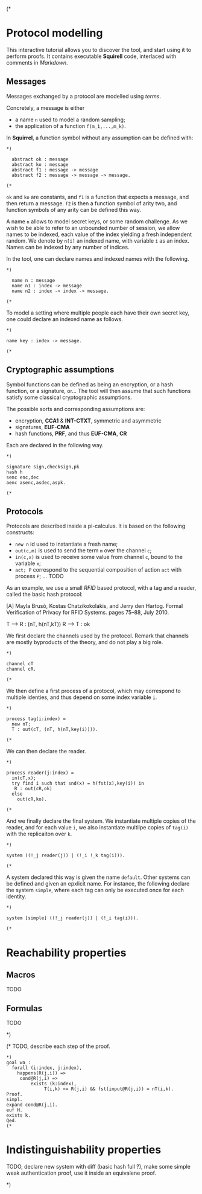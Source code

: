 (*
# Protocol modelling

This interactive tutorial allows you to discover the tool, and start using it to perform proofs. It contains executable __Squirell__ code, interlaced with comments in _Markdown_.

## Messages

Messages exchanged by a protocol are modelled using _terms_.

Concretely, a message is either

 * a name `n` used to model a random sampling;
 * the application of a function `f(m_1,...,m_k)`.


In __Squirrel__, a function symbol without any assumption can be defined with:
```
*)

  abstract ok : message
  abstract ko : message
  abstract f1 : message -> message
  abstract f2 : message -> message -> message.

(*
```

`ok` and `ko` are constants, and `f1` is a function that expects a message, and then return a message. `f2` is then a function symbol of arity two, and function symbols of any arity can be defined this way.


A name `n` allows to model secret keys, or some random challenge. As we wish to be able to refer to an unbounded number of session, we allow names to be indexed, each value of the index yielding a fresh independent random. We denote by `n[i]` an indexed name, with variable `i` as an index. Names can be indexed by any number of indices.

In the tool, one can declare names and indexed names with the following.
```
*)

  name n : message
  name n1 : index -> message
  name n2 : index -> index -> message.

(*
```
To model a setting where multiple people each have their own secret key, one could declare an indexed name as follows.
```
*)

name key : index -> message.

(*
```

## Cryptographic assumptions

Symbol functions can be defined as being an encryption, or a hash function, or a signature, or... The tool will then assume that such functions satisfy some classical cryptographic assumptions.

The possible sorts and corresponding assumptions are:
 * encryption,  __CCA1__ & __INT-CTXT__, symmetric and asymmetric
 * signatures, __EUF-CMA__
 * hash functions, __PRF__, and thus __EUF-CMA__, __CR__

Each are declared in the following way.
```
*)

signature sign,checksign,pk
hash h
senc enc,dec
aenc asenc,asdec,aspk.

(*
```
## Protocols

Protocols are described inside a pi-calculus. It is based on the following constructs:
 *  `new n` id used to instantiate a fresh name;
 * `out(c,m)` is used to send the term `m` over the channel `c`;
 * `in(c,x)` is used to receive some value from channel `c`, bound to the variable `x`;
 * `act; P` correspond to the sequential composition of action `act` with process `P`;
 ... TODO

As an example, we use a small _RFID_ based protocol, with a tag and a reader, called the basic hash protocol:

[A] Mayla Brusò, Kostas Chatzikokolakis, and Jerry den Hartog. Formal
Verification of Privacy for RFID Systems. pages 75–88, July 2010.

T --> R : (nT, h(nT,kT))
R --> T : ok


We first declare the channels used by the protocol. Remark that channels are mostly byproducts of the theory, and do not play a big role.
```
*)

channel cT
channel cR.

(*
```
We then define a first process of a protocol, which may correspond to multiple identies, and thus depend on some index variable `i`.
```
*)

process tag(i:index) =
  new nT;
  T : out(cT, (nT, h(nT,key(i)))).

(*
```
We can then declare the reader.
```
*)

process reader(j:index) =
  in(cT,x);
  try find i such that snd(x) = h(fst(x),key(i)) in
   R : out(cR,ok)
  else
    out(cR,ko).

(*
```
And we finally declare the final system. We instantiate multiple copies of the reader, and for each value `i`, we also instantiate multilpe copies of `tag(i)` with the replicaiton over `k`.
```
*)

system ((!_j reader(j)) | (!_i !_k tag(i))).

(*
```
A system declared this way is given the name `default`. Other systems can be defined and given an epxlicit name. For instance, the following declare the system `simple`, where each tag can only be executed once for each identity.
```
*)

system [simple] ((!_j reader(j)) | (!_i tag(i))).

(*
```
# Reachability properties

## Macros

TODO

## Formulas

TODO

*)


(*
TODO, describe each step of the proof.
```
*)
goal wa :
  forall (i:index, j:index),
    happens(R(j,i)) =>
     cond@R(j,i) =>
         exists (k:index),
              T(i,k) <= R(j,i) && fst(input@R(j,i)) = nT(i,k).
Proof.
simpl.
expand cond@R(j,i).
euf H.
exists k.
Qed.
(*
```
# Indistinguishability properties

TODO, declare new system with diff (basic hash full ?), make some simple weak authentication proof, use it inside an equivalene proof.

*)
